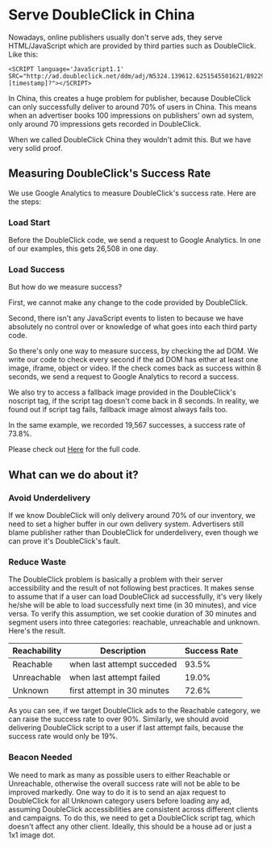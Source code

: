 # Serve DoubleClick in China

Nowadays, online publishers usually don't serve ads, they serve HTML/JavaScript which are provided by third parties such as DoubleClick. Like this: 

    <SCRIPT language='JavaScript1.1' SRC="http://ad.doubleclick.net/ddm/adj/N5324.139612.6251545501621/B9229605.1252916080;sz=300x600;ord=[timestamp]?"></SCRIPT>

In China, this creates a huge problem for publisher, because DoubleClick can only successfully deliver to around 70% of users in China. This means when an advertiser books 100 impressions on publishers' own ad system, only around 70 impressions gets recorded in DoubleClick. 

When we called DoubleClick China they wouldn't admit this. But we have very solid proof. 

## Measuring DoubleClick's Success Rate
We use Google Analytics to measure DoubleClick's success rate. Here are the steps: 

### Load Start
Before the DoubleClick code, we send a request to Google Analytics. In one of our examples, this gets 26,508 in one day. 

### Load Success
But how do we measure success? 

First, we cannot make any change to the code provided by DoubleClick. 

Second, there isn't any JavaScript events to listen to because we have absolutely no control over or knowledge of what goes into each third party code. 

So there's only one way to measure success, by checking the ad DOM. We write our code to check every second if the ad DOM has either at least one image, iframe, object or video. If the check comes back as success within 8 seconds, we send a request to Google Analytics to record a success. 

We also try to access a fallback image provided in the DoubleClick's noscript tag, if the script tag doesn't come back in 8 seconds. In reality, we found out if script tag fails, fallback image almost always fails too. 

In the same example, we recorded 19,567 successes, a success rate of 73.8%. 

Please check out [Here](https://github.com/FTChinese/ThirdPartyAd/blob/master/index.html) for the full code. 

## What can we do about it? 
### Avoid Underdelivery
If we know DoubleClick will only delivery around 70% of our inventory, we need to set a higher buffer in our own delivery system. Advertisers still blame publisher rather than DoubleClick for underdelivery, even though we can prove it's DoubleClick's fault. 

### Reduce Waste
The DoubleClick problem is basically a problem with their server accessibility and the result of not following best practices. It makes sense to assume that if a user can load DoubleClick ad successfully, it's very likely he/she will be able to load successfully next time (in 30 minutes), and vice versa. To verify this assumption, we set cookie duration of 30 minutes and segment users into three categories: reachable, unreachable and unknown. Here's the result. 

| Reachability   | Description                 | Success Rate                               |
|----------------|-----------------------------|--------------------------------------------|
| Reachable      | when last attempt succeded  | 93.5%                                      |
| Unreachable    | when last attempt failed    | 19.0%                                      |
| Unknown        | first attempt in 30 minutes | 72.6%                                      |

As you can see, if we target DoubleClick ads to the Reachable category, we can raise the success rate to over 90%. Similarly, we should avoid delivering DoubleClick script to a user if last attempt fails, because the success rate would only be 19%. 

### Beacon Needed
We need to mark as many as possible users to either Reachable or Unreachable, otherwise the overall success rate will not be able to be improved markedly. One way to do it is to send an ajax request to DoubleClick for all Unknown category users before loading any ad, assuming DoubleClick accessibilities are consistent across different clients and campaigns. To do this, we need to get a DoubleClick script tag, which doesn't affect any other client. Ideally, this should be a house ad or just a 1x1 image dot. 
